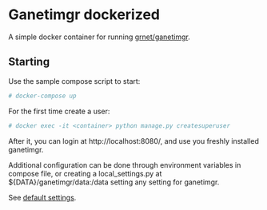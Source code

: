 Ganetimgr dockerized
====================

A simple docker container for running [grnet/ganetimgr](//github.com/grnet/ganetimgr).

Starting
--------

Use the sample compose script to start:

```bash
# docker-compose up
```

For the first time create a user:
```bash
# docker exec -it <container> python manage.py createsuperuser
```

After it, you can login at http://localhost:8080/, and use you freshly installed ganetimgr.

Additional configuration can be done through environment variables in compose file, or creating
a local_settings.py at ${DATA}/ganetimgr/data:/data setting any setting for ganetimgr.

See [default settings](//github.com/grnet/ganetimgr/blob/master/ganetimgr/settings.py.dist).
